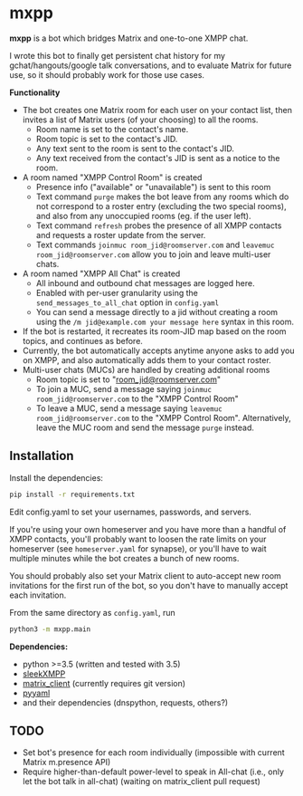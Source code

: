 # mxpp

**mxpp** is a bot which bridges Matrix and one-to-one XMPP chat.

I wrote this bot to finally get persistent chat history for my 
gchat/hangouts/google talk conversations, and to evaluate Matrix
for future use, so it should probably work for those use cases.


**Functionality**

* The bot creates one Matrix room for each user on your contact list,
then invites a list of Matrix users (of your choosing) to all the rooms.
    - Room name is set to the contact's name.
    - Room topic is set to the contact's JID.
    - Any text sent to the room is sent to the contact's JID.
    * Any text received from the contact's JID is sent as a notice
      to the room.
* A room named "XMPP Control Room" is created
    - Presence info ("available" or "unavailable") is sent to this room
    - Text command ```purge``` makes the bot leave from any rooms which do
      not correspond to a roster entry (excluding the two special rooms),
      and also from any unoccupied rooms (eg. if the user left).
    - Text command ```refresh``` probes the presence of all XMPP contacts
      and requests a roster update from the server.
    - Text commands ```joinmuc room_jid@roomserver.com``` and ```leavemuc room_jid@roomserver.com```
      allow you to join and leave multi-user chats.
* A room named "XMPP All Chat" is created
    - All inbound and outbound chat messages are logged here.
    - Enabled with per-user granularity using the ```send_messages_to_all_chat```
      option in ```config.yaml```
    - You can send a message directly to a jid without creating a room using
      the ```/m jid@example.com your message here``` syntax in this room.
* If the bot is restarted, it recreates its room-JID map based on the
  room topics, and continues as before.
* Currently, the bot automatically accepts anytime anyone asks to add
  you on XMPP, and also automatically adds them to your contact roster.
* Multi-user chats (MUCs) are handled by creating additional rooms
    - Room topic is set to "<groupchat>room_jid@roomserver.com"
    - To join a MUC, send a message saying ```joinmuc room_jid@roomserver.com```
      to the "XMPP Control Room"
    - To leave a MUC, send a message saying ```leavemuc room_jid@roomserver.com```
      to the "XMPP Control Room". Alternatively, leave the MUC room and send the message
      ```purge``` instead.


## Installation
Install the dependencies:
```bash
pip install -r requirements.txt
```

Edit config.yaml to set your usernames, passwords, and servers.

If you're using your own homeserver and you have more than a handful of
 XMPP contacts, you'll probably want to loosen the rate limits on your
 homeserver (see ```homeserver.yaml``` for synapse), or you'll have to
 wait multiple minutes while the bot creates a bunch of new rooms.

You should probably also set your Matrix client to auto-accept new room
 invitations for the first run of the bot, so you don't have to
 manually accept each invitation.

From the same directory as ```config.yaml```, run
```bash
python3 -m mxpp.main
```

**Dependencies:**

* python >=3.5 (written and tested with 3.5)
* [sleekXMPP](https://pypi.python.org/pypi/sleekxmpp/1.3.1)
* [matrix_client](https://github.com/matrix-org/matrix-python-sdk)
  (currently requires git version)
* [pyyaml](https://pypi.python.org/pypi/PyYAML/3.12)
* and their dependencies (dnspython, requests, others?)


## TODO

* Set bot's presence for each room individually
 (impossible with current Matrix m.presence API)
* Require higher-than-default power-level to speak in All-chat (i.e.,
only let the bot talk in all-chat)
 (waiting on matrix_client pull request)
